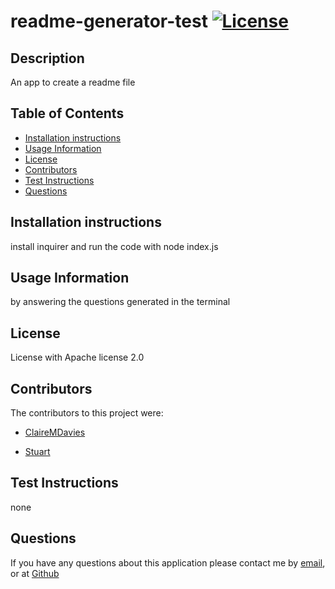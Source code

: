 # readme-generator-test [![License](https://img.shields.io/badge/License-Apache%202.0-blue.svg)](https://opensource.org/licenses/Apache-2.0)

## Description
An app to create a readme file

## Table of Contents
- [Installation instructions](##Installation-instructions)
- [Usage Information](##Usage-Information)
- [License](##License)
- [Contributors](##Contributors)
- [Test Instructions](##Test-instructions)
- [Questions](##Questions)
  
## Installation instructions
install inquirer and run the code with node index.js
  
## Usage Information
by answering the questions generated in the terminal

## License
License with Apache license 2.0

## Contributors
The contributors to this project were: 
- [ClaireMDavies](https://github.com/ClaireMDavies)

- [Stuart](https://github.com/Stuart)

## Test Instructions
none

## Questions
If you have any questions about this application please contact me by [email](claire.davies@junitech.com), or at [Github](https://github.com/ClaireMDavies) 